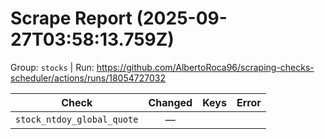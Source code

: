 # Scrape Report (2025-09-27T03:58:13.759Z)

Group: `stocks`  |  Run: https://github.com/AlbertoRoca96/scraping-checks-scheduler/actions/runs/18054727032

| Check | Changed | Keys | Error |
|---|:---:|:--|:--|
| `stock_ntdoy_global_quote` | — |  |  |
